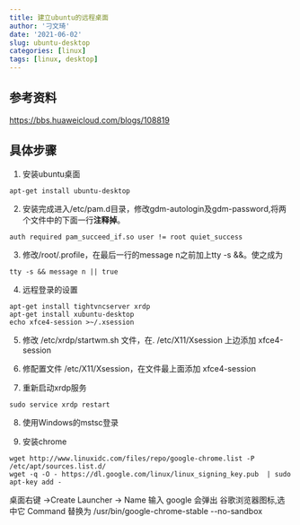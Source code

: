 ```yaml
---
title: 建立ubuntu的远程桌面
author: '刁文琦'
date: '2021-06-02'
slug: ubuntu-desktop
categories: [linux]
tags: [linux, desktop]
---
```


## 参考资料
https://bbs.huaweicloud.com/blogs/108819

## 具体步骤
1. 安装ubuntu桌面

```shell
apt-get install ubuntu-desktop
```

2. 安装完成进入/etc/pam.d目录，修改gdm-autologin及gdm-password,将两个文件中的下面一行**注释掉**。

```shell
auth required pam_succeed_if.so user != root quiet_success
```

   

3. 修改/root/.profile，在最后一行的message n之前加上tty -s &&。使之成为

```shell
tty -s && message n || true
```

   

4. 远程登录的设置

```shell
apt-get install tightvncserver xrdp
apt-get install xubuntu-desktop
echo xfce4-session >~/.xsession
```

5. 修改 /etc/xrdp/startwm.sh 文件，在. /etc/X11/Xsession 上边添加 xfce4-session

6. 修配置文件 /etc/X11/Xsession，在文件最上面添加 xfce4-session

7. 重新启动xrdp服务

```shell
sudo service xrdp restart
```

8. 使用Windows的mstsc登录

9. 安装chrome

```shell
wget http://www.linuxidc.com/files/repo/google-chrome.list -P /etc/apt/sources.list.d/
wget -q -O - https://dl.google.com/linux/linux_signing_key.pub  | sudo apt-key add -
```

桌面右键 ->Create Launcher -> Name 输入 google 会弹出 谷歌浏览器图标,选中它
Command 替换为 /usr/bin/google-chrome-stable --no-sandbox

